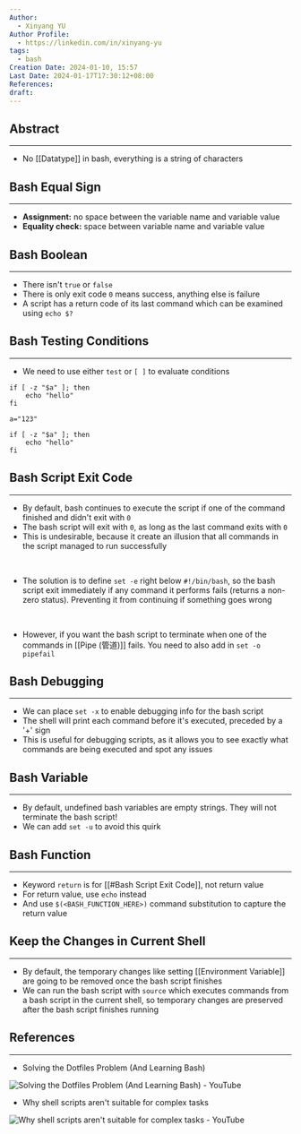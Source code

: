 ```yaml
---
Author:
  - Xinyang YU
Author Profile:
  - https://linkedin.com/in/xinyang-yu
tags:
  - bash
Creation Date: 2024-01-10, 15:57
Last Date: 2024-01-17T17:30:12+08:00
References: 
draft: 
---
```

## Abstract
---
- No [[Datatype]] in bash, everything is a string of characters

## Bash Equal Sign
---
- **Assignment:** no space between the variable name and variable value
- **Equality check:** space between variable name and variable value

## Bash Boolean
---
- There isn't `true` or `false`
- There is only exit code `0` means success, anything else is failure 
- A script has a return code of its last command which can be examined using `echo $?`

## Bash Testing Conditions
---
- We need to use either `test` or `[ ]` to evaluate conditions 
```shell
if [ -z "$a" ]; then
	echo "hello"
fi

a="123"

if [ -z "$a" ]; then
	echo "hello"
fi
```

## Bash Script Exit Code
---
- By default, bash continues to execute the script if one of the command finished and didn't exit with `0`
- The bash script will exit with `0`, as long as the last command exits with `0`
- This is undesirable, because it create an illusion that all commands in the script managed to run successfully
</br>

- The solution is to define `set -e` right below `#!/bin/bash`, so the bash script exit immediately if any command it performs fails (returns a non-zero status). Preventing it from continuing if something goes wrong
</br>

- However, if you want the bash script to terminate when one of the commands in [[Pipe (管道)]] fails. You need to also add in `set -o pipefail`

## Bash Debugging
---
- We can place `set -x` to enable debugging info for the bash script
- The shell will print each command before it's executed, preceded by a '+' sign
- This is useful for debugging scripts, as it allows you to see exactly what commands are being executed and spot any issues
## Bash Variable
---
- By default, undefined bash variables are empty strings. They will not terminate the bash script!
- We can add `set -u` to avoid this quirk

## Bash Function
---
- Keyword `return` is for [[#Bash Script Exit Code]], not return value
- For return value, use `echo` instead
- And use `$(<BASH_FUNCTION_HERE>)` command substitution to capture the return value

## Keep the Changes in Current Shell
---
- By default, the temporary changes like setting [[Environment Variable]] are going to be removed once the bash script finishes
- We can run the bash script with `source` which executes commands from a bash script in the current shell, so temporary changes are preserved after the bash script finishes running
## References
---
- Solving the Dotfiles Problem (And Learning Bash)

![Solving the Dotfiles Problem (And Learning Bash) - YouTube](https://youtu.be/mSXOYhfDFYo?si=TgqGOyXC-2AL_eJW)

- Why shell scripts aren't suitable for complex tasks

![Why shell scripts aren't suitable for complex tasks - YouTube](https://youtu.be/-tSI7mjRGZs?si=7K6fbvxXXKfpnZEC)